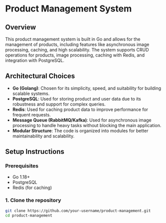 # Product Management System

## Overview

This product management system is built in Go and allows for the management of products, including features like asynchronous image processing, caching, and high scalability. The system supports CRUD operations for products, image processing, caching with Redis, and integration with PostgreSQL.

## Architectural Choices

- **Go (Golang)**: Chosen for its simplicity, speed, and suitability for building scalable systems.
- **PostgreSQL**: Used for storing product and user data due to its robustness and support for complex queries.
- **Redis**: Used for caching product data to improve performance for frequent requests.
- **Message Queue (RabbitMQ/Kafka)**: Used for asynchronous image processing to handle heavy tasks without blocking the main application.
- **Modular Structure**: The code is organized into modules for better maintainability and scalability.

## Setup Instructions

### Prerequisites

- Go 1.18+
- PostgreSQL
- Redis (for caching)

### 1. Clone the repository

```bash
git clone https://github.com/your-username/product-management.git
cd product-management
